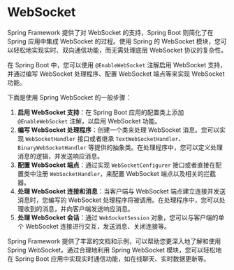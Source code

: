 # WebSocket
Spring Framework 提供了对 WebSocket 的支持，Spring Boot 则简化了在 Spring 应用中集成 WebSocket 的过程。使用 Spring 的 WebSocket 模块，您可以轻松地实现实时、双向通信功能，而无需处理底层 WebSocket 协议的复杂性。

在 Spring Boot 中，您可以使用 `@EnableWebSocket` 注解启用 WebSocket 支持，并通过编写 WebSocket 处理程序、配置 WebSocket 端点等来实现 WebSocket 功能。

下面是使用 Spring WebSocket 的一般步骤：

1. **启用 WebSocket 支持**：在 Spring Boot 应用的配置类上添加 `@EnableWebSocket` 注解，以启用 WebSocket 功能。
2. **编写 WebSocket 处理程序**：创建一个类来处理 WebSocket 消息。您可以实现 `WebSocketHandler` 接口或者继承 `TextWebSocketHandler`、`BinaryWebSocketHandler` 等提供的抽象类。在处理程序中，您可以定义处理消息的逻辑，并发送响应消息。
3. **配置 WebSocket 端点**：通过实现 `WebSocketConfigurer` 接口或者直接在配置类中注册 `WebSocketHandler`，来配置 WebSocket 端点以及相关的拦截器。
4. **处理 WebSocket 连接和消息**：当客户端与 WebSocket 端点建立连接并发送消息时，您编写的 WebSocket 处理程序将被调用。在处理程序中，您可以处理收到的消息，并向客户端发送响应消息。
5. **处理 WebSocket 会话**：通过 `WebSocketSession` 对象，您可以与客户端的单个 WebSocket 连接进行交互，发送消息、关闭连接等。

Spring Framework 提供了丰富的文档和示例，可以帮助您更深入地了解和使用 Spring WebSocket。通过合理地利用 Spring WebSocket 模块，您可以轻松地在 Spring Boot 应用中实现实时通信功能，如在线聊天、实时数据更新等。
